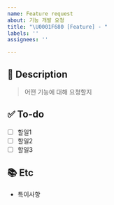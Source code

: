 ```yaml
---
name: Feature request
about: 기능 개발 요청
title: "\U0001F680 [Feature] - "
labels: ''
assignees: ''

---
```


## 📝 Description
> 어떤 기능에 대해 요청할지

## ✅ To-do
- [ ] 할일1
- [ ] 할일2
- [ ] 할일3

## 📚 Etc
- 특이사항
